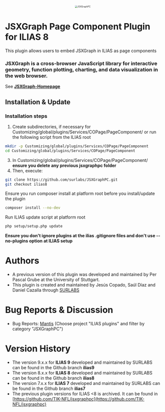 <div alt style="text-align: center; transform: scale(.5);">
	<picture>
		<source media="(prefers-color-scheme: dark)" srcset="https://github.com/surlabs/JSXGraphPC/blob/ilias8/templates/images/GitBannerJSXGraphPC.png" />
		<img alt="JSXGraphPC" src="https://github.com/surlabs/JSXGraphPC/blob/ilias8/templates/images/GitBannerJSXGraphPC.png" />
	</picture>
</div>

# JSXGraph Page Component Plugin for ILIAS 8
This plugin allows users to embed JSXGraph in ILIAS as page components

### JSXGraph is a cross-browser JavaScript library for interactive geometry, function plotting, charting, and data visualization in the web browser.  ###

See [**JSXGraph-Homepage**](http://jsxgraph.uni-bayreuth.de)


## Installation & Update

### Installation steps
1. Create subdirectories, if necessary for Customizing/global/plugins/Services/COPage/PageComponent/ or run the following script from the ILIAS root

```bash
mkdir -p Customizing/global/plugins/Services/COPage/PageComponent
cd Customizing/global/plugins/Services/COPage/PageComponent
```

3. In Customizing/global/plugins/Services/COPage/PageComponent/ **ensure you delete any previous jsxgraphpc folder**
4. Then, execute:

```bash
git clone https://github.com/surlabs/JSXGraphPC.git
git checkout ilias8
```

Ensure you run composer install at platform root before you install/update the plugin
```bash
composer install --no-dev
```

Run ILIAS update script at platform root
```bash
php setup/setup.php update
```

**Ensure you don't ignore plugins at the ilias .gitignore files and don't use --no-plugins option at ILIAS setup**

# Authors
* A previous version of this plugin was developed and maintained by Per Pascal Grube at the University of Stuttgart.
* This plugin is created and maintained by Jesús Copado, Saúl Díaz and Daniel Cazalla through [SURLABS](https://surlabs.es)

# Bug Reports & Discussion
- Bug Reports: [Mantis](https://www.ilias.de/mantis) (Choose project "ILIAS plugins" and filter by category "JSXGraphPC")

# Version History
* The version 9.x.x for **ILIAS 9** developed and maintained by SURLABS can be found in the Github branch **ilias9**
* The version 8.x.x for **ILIAS 8** developed and maintained by SURLABS can be found in the Github branch **ilias8**
* The version 7.x.x for **ILIAS 7** developed and maintained by SURLABS can be found in the Github branch **ilias7**
* The previous plugin versions for ILIAS <8 is archived. It can be found in [https://github.com/TIK-NFL/jsxgraphpc](https://github.com/TIK-NFL/jsxgraphpc)
